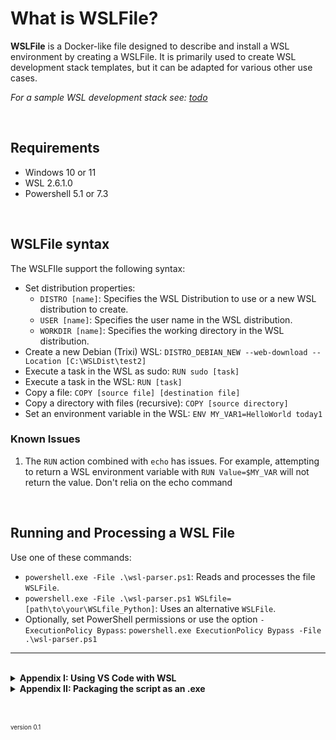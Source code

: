 # What is WSLFile?

**WSLFile** is a Docker-like file designed to describe and install a WSL environment by creating a WSLFile. It is primarily used to create WSL development stack templates, but it can be adapted for various other use cases.


*For a sample WSL development stack see: [todo]()*

<br>

## Requirements
- Windows 10 or 11
- WSL 2.6.1.0
- Powershell 5.1 or 7.3

<br>

## WSLFile syntax

The WSLFIle support the following syntax:

- Set distribution properties:
  - `DISTRO [name]`: Specifies the WSL Distribution to use or a new WSL distribution to create.
  - `USER [name]`: Specifies the user name in the WSL distribution.
  - `WORKDIR [name]`: Specifies the working directory in the WSL distribution.
- Create a new Debian (Trixi) WSL: `DISTRO_DEBIAN_NEW --web-download --Location [C:\WSLDist\test2]`
- Execute a task in the WSL as sudo: `RUN sudo [task]`
- Execute a task in the WSL: `RUN [task]`
- Copy a file: `COPY [source file] [destination file]`
- Copy a directory with files (recursive): `COPY [source directory]`
- Set an environment variable in the WSL: `ENV MY_VAR1=HelloWorld today1`


### Known Issues
1. The `RUN` action combined with `echo` has issues. For example, attempting to return a WSL environment variable with `RUN Value=$MY_VAR` will not return the value. Don't relia on the echo command

<br>

## Running and Processing a WSL File

Use one of these commands:

- `powershell.exe -File .\wsl-parser.ps1`: Reads and processes the file `WSLFile`.
- `powershell.exe -File .\wsl-parser.ps1 WSLfile=[path\to\your\WSLfile_Python]`: Uses an alternative `WSLFile`.
- Optionally, set PowerShell permissions or use the option `-ExecutionPolicy Bypass`: `powershell.exe ExecutionPolicy Bypass -File .\wsl-parser.ps1`


---

<br>

<details>  
  <summary class="clickable-summary">
  <span  class="summary-icon"></span> <!-- Square Symbol -->
  <b>Appendix I: Using VS Code with WSL</b>
  </summary> <!-- On same line is failure -->
  

To use VS Code in combination with WSL (development stack):

**First time**
1. Install VS Code in the host and the Remote WSL extension (Remote - WSL).
2. Ensure only one WSL is running to prevent issues.
3. In Windows VS Code: Press F1 -> 'Remote-WSL: New Window'.
4. Open the WSL folder in the VS Code window.

**For subsequent uses**:
1. Ensure only one WSL is running (check the default WSL!).
2. From the WSL terminal, type: `code .` to open a new VS Code window connected to the WSL.
3. In VS Code: Press F1 -> 'Remote-WSL: New Window'.
4. Open the WSL folder in the VS Code window.

*To set your WSL as default, use: `wsl --set-default [Distr-name]`*

</details>


<details>  
  <summary class="clickable-summary">
  <span  class="summary-icon"></span> <!-- Square Symbol -->
  <b>Appendix II: Packaging the script as an .exe</b>
  </summary> <!-- On same line is failure -->
  

To wrap your .ps1 script into and .exe so that the scrpt can be added into a path aware location and can be used like any executable file, Follow these steps


1. Install(One time) the ps2exe module, run this from your CLI:  
`Install-Module -Name ps2exe -Scope CurrentUser`
2. Then run this command again the script filr:  
`ps2exe MyScript.ps1 MyScript.exe`
3. After that copy `MyScript.exe` to a path aware folder and you can use it

</details>


<br><br>
<small><small>version 0.1 </small></small>